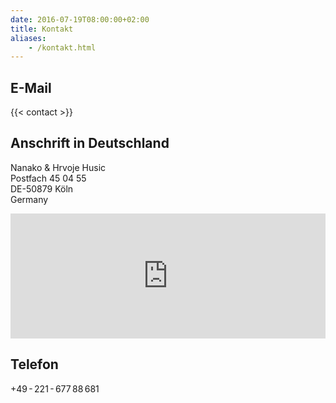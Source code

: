 ```yaml
---
date: 2016-07-19T08:00:00+02:00
title: Kontakt
aliases:
    - /kontakt.html
---
```


## E-Mail

{{< contact >}}

## Anschrift in Deutschland

Nanako & Hrvoje Husic<br />
Postfach 45 04 55<br />
DE-50879 Köln<br />
Germany

<iframe src="https://www.google.com/maps/embed?pb=!1m18!1m12!1m3!1d2573508.2251522415!2d4.726107234526847!3d50.957161225671705!2m3!1f0!2f0!3f0!3m2!1i1024!2i768!4f13.1!3m3!1m2!1s0x47bf259169ab2fe5%3A0x42760fc4a2a77f0!2zS8O2bG4!5e0!3m2!1sde!2sde!4v1469050323255" width="100%" height="200" frameborder="0" style="border:0" allowfullscreen></iframe>

## Telefon

+49 - 221 - 677 88 681

